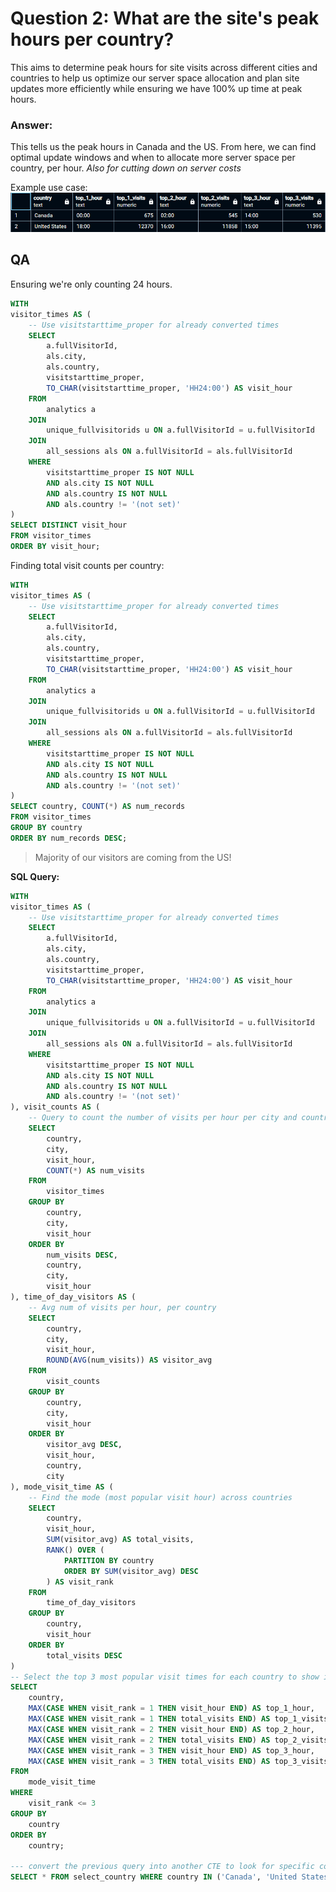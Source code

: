 # Question 2: What are the site's peak hours per country?
This aims to determine peak hours for site visits across different cities and countries to help us optimize our server space allocation and plan site updates more efficiently while ensuring we have 100% up time at peak hours.

### Answer:
This tells us the peak hours in Canada and the US. From here, we can find optimal update windows and when to allocate more server space per country, per hour. *Also for cutting down on server costs*

Example use case:
![alt text](../img/dataq2.png)

## QA
Ensuring we're only counting 24 hours.
```sql
WITH
visitor_times AS (
    -- Use visitstarttime_proper for already converted times
    SELECT
        a.fullVisitorId,
        als.city,
        als.country,
        visitstarttime_proper,
        TO_CHAR(visitstarttime_proper, 'HH24:00') AS visit_hour
    FROM
        analytics a
    JOIN
        unique_fullvisitorids u ON a.fullVisitorId = u.fullVisitorId
    JOIN
        all_sessions als ON a.fullVisitorId = als.fullVisitorId
    WHERE
        visitstarttime_proper IS NOT NULL
        AND als.city IS NOT NULL
        AND als.country IS NOT NULL
        AND als.country != '(not set)'
)
SELECT DISTINCT visit_hour
FROM visitor_times
ORDER BY visit_hour;
```

Finding total visit counts per country:
```sql
WITH
visitor_times AS (
    -- Use visitstarttime_proper for already converted times
    SELECT
        a.fullVisitorId,
        als.city,
        als.country,
        visitstarttime_proper,
        TO_CHAR(visitstarttime_proper, 'HH24:00') AS visit_hour
    FROM
        analytics a
    JOIN
        unique_fullvisitorids u ON a.fullVisitorId = u.fullVisitorId
    JOIN
        all_sessions als ON a.fullVisitorId = als.fullVisitorId
    WHERE
        visitstarttime_proper IS NOT NULL
        AND als.city IS NOT NULL
        AND als.country IS NOT NULL
        AND als.country != '(not set)'
)
SELECT country, COUNT(*) AS num_records
FROM visitor_times
GROUP BY country
ORDER BY num_records DESC;
```
> Majority of our visitors are coming from the US!


**SQL Query:**
```sql
WITH
visitor_times AS (
    -- Use visitstarttime_proper for already converted times
    SELECT
        a.fullVisitorId,
        als.city,
        als.country,
        visitstarttime_proper,
        TO_CHAR(visitstarttime_proper, 'HH24:00') AS visit_hour
    FROM
        analytics a
    JOIN
        unique_fullvisitorids u ON a.fullVisitorId = u.fullVisitorId
    JOIN
        all_sessions als ON a.fullVisitorId = als.fullVisitorId
    WHERE
        visitstarttime_proper IS NOT NULL
        AND als.city IS NOT NULL
        AND als.country IS NOT NULL
        AND als.country != '(not set)'
), visit_counts AS (
    -- Query to count the number of visits per hour per city and country
    SELECT
        country,
        city,
        visit_hour,
        COUNT(*) AS num_visits
    FROM
        visitor_times
    GROUP BY
        country,
        city,
        visit_hour
    ORDER BY
        num_visits DESC,
        country,
        city,
        visit_hour
), time_of_day_visitors AS (
    -- Avg num of visits per hour, per country
    SELECT 
        country,
        city,
        visit_hour,
        ROUND(AVG(num_visits)) AS visitor_avg
    FROM 
        visit_counts
    GROUP BY
        country,
        city,
        visit_hour
    ORDER BY
        visitor_avg DESC,
        visit_hour,
        country,
        city
), mode_visit_time AS (
    -- Find the mode (most popular visit hour) across countries
    SELECT
        country,
        visit_hour,
        SUM(visitor_avg) AS total_visits,
        RANK() OVER (
            PARTITION BY country
            ORDER BY SUM(visitor_avg) DESC
        ) AS visit_rank
    FROM
        time_of_day_visitors
    GROUP BY
        country,
        visit_hour
    ORDER BY
        total_visits DESC
)
-- Select the top 3 most popular visit times for each country to show in a summary table
SELECT
    country,
    MAX(CASE WHEN visit_rank = 1 THEN visit_hour END) AS top_1_hour,
    MAX(CASE WHEN visit_rank = 1 THEN total_visits END) AS top_1_visits,
    MAX(CASE WHEN visit_rank = 2 THEN visit_hour END) AS top_2_hour,
    MAX(CASE WHEN visit_rank = 2 THEN total_visits END) AS top_2_visits,
    MAX(CASE WHEN visit_rank = 3 THEN visit_hour END) AS top_3_hour,
    MAX(CASE WHEN visit_rank = 3 THEN total_visits END) AS top_3_visits
FROM
    mode_visit_time
WHERE
    visit_rank <= 3
GROUP BY
    country
ORDER BY
    country;

--- convert the previous query into another CTE to look for specific countries:
SELECT * FROM select_country WHERE country IN ('Canada', 'United States')
```